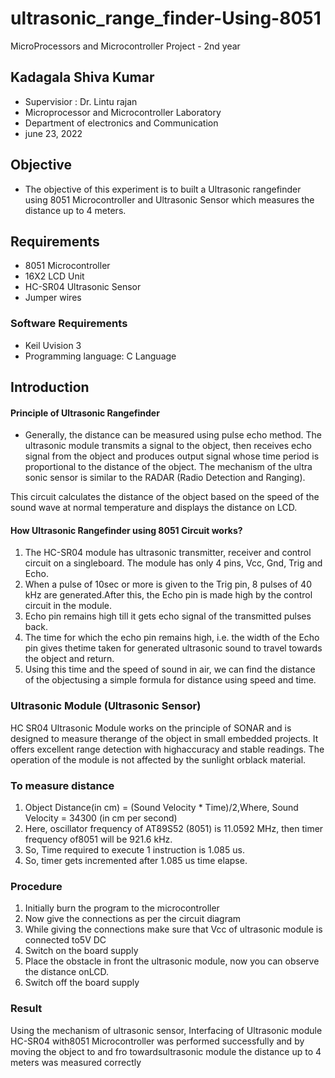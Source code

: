 # ultrasonic_range_finder-Using-8051
MicroProcessors and Microcontroller Project - 2nd year

## Kadagala Shiva Kumar
- Supervisior : Dr. Lintu rajan
- Microprocessor and Microcontroller Laboratory
- Department of electronics and Communication
- june 23, 2022


## Objective
- The objective of this experiment is to built a Ultrasonic rangefinder using 8051 Microcontroller and Ultrasonic Sensor which measures the distance up to 4 meters.

## Requirements
- 8051 Microcontroller
- 16X2 LCD Unit
- HC-SR04 Ultrasonic Sensor
- Jumper wires

###  Software Requirements
- Keil Uvision 3
- Programming language: C Language

## Introduction
#### Principle of Ultrasonic Rangefinder
- Generally, the distance can be measured using pulse echo method. The ultrasonic module
transmits a signal to the object, then receives echo signal from the object and produces output
signal whose time period is proportional to the distance of the object. The mechanism of the
ultra sonic sensor is similar to the RADAR (Radio Detection and Ranging).  

This circuit calculates the distance of the object based on the speed of the sound wave at normal temperature and displays the distance on LCD.  

#### How Ultrasonic Rangefinder using 8051 Circuit works?
1. The HC-SR04 module has ultrasonic transmitter, receiver and control circuit on a singleboard.  The module has only 4 pins, Vcc, Gnd, Trig and Echo.
2.  When a pulse of 10sec or more is given to the Trig pin, 8 pulses of 40 kHz are generated.After this, the Echo pin is made high by the control circuit in the module.
3.  Echo pin remains high till it gets echo signal of the transmitted pulses back.
4.  The time for which the echo pin remains high, i.e.  the width of the Echo pin gives thetime taken for generated ultrasonic sound to travel towards the object and return.
5.  Using this time and the speed of sound in air, we can find the distance of the objectusing a simple formula for distance using speed and time.

### Ultrasonic Module (Ultrasonic Sensor)
HC SR04 Ultrasonic Module works on the principle of SONAR and is designed to measure therange of the object in small embedded projects.  It offers excellent range detection with highaccuracy and stable readings.  The operation of the module is not affected by the sunlight orblack material.

### To measure distance
1.  Object Distance(in cm) = (Sound Velocity * Time)/2,Where, Sound Velocity = 34300 (in cm per second)
2.  Here, oscillator frequency of AT89S52 (8051) is 11.0592 MHz, then timer frequency of8051 will be 921.6 kHz.
3.  So, Time required to execute 1 instruction is 1.085 us.
4.  So, timer gets incremented after 1.085 us time elapse.

### Procedure
1.  Initially burn the program to the microcontroller  
2.  Now give the connections as per the circuit diagram  
3.  While giving the connections make sure that Vcc of ultrasonic module is connected to5V DC  
4.  Switch on the board supply  
5.  Place the obstacle in front the ultrasonic module, now you can observe the distance onLCD.  
6.  Switch off the board supply  

### Result  
Using the mechanism of ultrasonic sensor, Interfacing of Ultrasonic module HC-SR04 with8051 Microcontroller was performed successfully and by moving the object to and fro towardsultrasonic module the distance up to 4 meters was measured correctly

